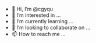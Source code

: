 - 👋 Hi, I’m @cgyqu
- 👀 I’m interested in ...
- 🌱 I’m currently learning ...
- 💞️ I’m looking to collaborate on ...
- 📫 How to reach me ...

<!---
cgyqu/cgyqu is a ✨ special ✨ repository because its `README.md` (this file) appears on your GitHub profile.
You can click the Preview link to take a look at your changes.
--->
